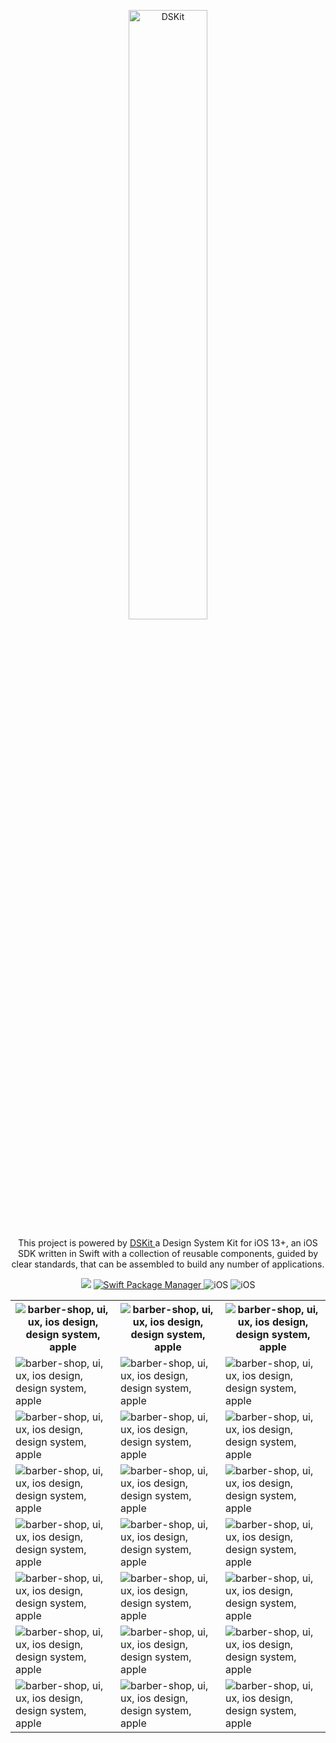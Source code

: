 
<p align="center">
    <img src="https://d33wubrfki0l68.cloudfront.net/a55f31bec2439b79efd447c91df589ba39c95962/9570c/images/app/barbershop-demo-app.png" width="50%" alt="DSKit"/>
</p>

<p align="center">
This project is powered by <a href="https://github.com/imodeveloperlab/dskit"> DSKit </a> a Design System Kit for iOS 13+, an iOS SDK written in Swift with a collection of reusable components, guided by clear standards, that can be assembled to build any number of applications.
</p>

<p align="center">
    <img src="https://img.shields.io/badge/Swift-5.5-brightgreen.svg" />
    <a href="https://swift.org/package-manager">
        <img src="https://img.shields.io/badge/spm-compatible-brightgreen.svg?style=flat" alt="Swift Package Manager" />
    </a>
    <img src="https://img.shields.io/badge/iOS-13+-brightgreen.svg?style=flat" alt="iOS"/>
    <img src="https://circleci.com/gh/imodeveloperlab/dskit/tree/main.svg?style=shield" alt="iOS"/>
</p>

<table>
    <tr>
      <th><img src="https://d33wubrfki0l68.cloudfront.net/972da119cefb9fdb17e4fa3bb0dc420e6e44eede/6eef7/images/demo/barbershop-dark/barbershop-ios-design1.png" class="img-fluid rounded work-image" alt="barber-shop, ui, ux, ios design, design system, apple"></th>
      <th><img src="https://d33wubrfki0l68.cloudfront.net/bba9483eab087362cb3307dfcfd38b5ee5ba5008/dce76/images/demo/barbershop-dark/barbershop-ios-design2.png" class="img-fluid rounded work-image" alt="barber-shop, ui, ux, ios design, design system, apple"></th> 
      <th><img src="https://d33wubrfki0l68.cloudfront.net/314ac3a92fd54847d1abf980d3c5a6d94c755732/7191d/images/demo/barbershop-dark/barbershop-ios-design3.png" class="img-fluid rounded work-image" alt="barber-shop, ui, ux, ios design, design system, apple"></th>
    </tr>
    <tr>
      <td><img src="https://d33wubrfki0l68.cloudfront.net/215b9a3676ddf905127c91f4073748c6640a253a/a7781/images/demo/barbershop-dark/barbershop-ios-design4.png" class="img-fluid rounded work-image" alt="barber-shop, ui, ux, ios design, design system, apple"></td>
      <td><img src="https://d33wubrfki0l68.cloudfront.net/c653d1ccc231068c62ffb23f036b45004a6681db/c0975/images/demo/barbershop-dark/barbershop-ios-design5.png" class="img-fluid rounded work-image" alt="barber-shop, ui, ux, ios design, design system, apple"></td> 
      <td><img src="https://d33wubrfki0l68.cloudfront.net/217c0c3002d8099a9bb999f9f7b49668df47c7d4/e9068/images/demo/barbershop-dark/barbershop-ios-design6.png" class="img-fluid rounded work-image" alt="barber-shop, ui, ux, ios design, design system, apple"></td>
    </tr>
    <tr>
      <td><img src="https://d33wubrfki0l68.cloudfront.net/af47639962ad3ca7069cd370a71468974fc8f0ac/2d1cd/images/demo/barbershop-dark/barbershop-ios-design7.png" class="img-fluid rounded work-image" alt="barber-shop, ui, ux, ios design, design system, apple"></td>
      <td><img src="https://d33wubrfki0l68.cloudfront.net/a100185d30dda07f93636a45e5087dc65344affd/ebbce/images/demo/barbershop-dark/barbershop-ios-design8.png" class="img-fluid rounded work-image" alt="barber-shop, ui, ux, ios design, design system, apple"></td> 
      <td><img src="https://d33wubrfki0l68.cloudfront.net/2b8bf6f7779b10b790c10561120fbcb65af448ee/19acf/images/demo/barbershop-dark/barbershop-ios-design9.png" class="img-fluid rounded work-image" alt="barber-shop, ui, ux, ios design, design system, apple"></td>
    </tr>
    <tr>
      <td><img src="https://d33wubrfki0l68.cloudfront.net/c1a72e57586bc18dda5483822ad455744dac9800/e3a61/images/demo/barbershop-dark/barbershop-ios-design10.png" class="img-fluid rounded work-image" alt="barber-shop, ui, ux, ios design, design system, apple"></td>
      <td><img src="https://d33wubrfki0l68.cloudfront.net/755f7ce342d8cea79674e2e3a76453bc034981cd/02bf9/images/demo/barbershop-dark/barbershop-ios-design11.png" class="img-fluid rounded work-image" alt="barber-shop, ui, ux, ios design, design system, apple"></td> 
      <td><img src="https://d33wubrfki0l68.cloudfront.net/ac547755c46c432abef57de7b0b09882fa6f8ae5/cadb1/images/demo/barbershop-dark/barbershop-ios-design12.png" class="img-fluid rounded work-image" alt="barber-shop, ui, ux, ios design, design system, apple"></td>
    </tr>
    <tr>
      <td><img src="https://d33wubrfki0l68.cloudfront.net/8d89d4b8e5309d1f9194829b12750a7dbef04ac0/11d06/images/demo/barbershop-dark/barbershop-ios-design13.png" class="img-fluid rounded work-image" alt="barber-shop, ui, ux, ios design, design system, apple"></td>
      <td><img src="https://d33wubrfki0l68.cloudfront.net/644d292db832e1de57f03d7bb1c3caf95438bef6/9f603/images/demo/barbershop-dark/barbershop-ios-design14.png" class="img-fluid rounded work-image" alt="barber-shop, ui, ux, ios design, design system, apple"></td> 
      <td><img src="https://d33wubrfki0l68.cloudfront.net/1c8cafe9d3f6381d8b527f2584f4d2f71cd5d0db/6bc7e/images/demo/barbershop-dark/barbershop-ios-design15.png" class="img-fluid rounded work-image" alt="barber-shop, ui, ux, ios design, design system, apple"></td>
    </tr>
    <tr>
      <td><img src="https://d33wubrfki0l68.cloudfront.net/b8c111ad2a4c97186ec4f1db76303b30c09feab4/76816/images/demo/barbershop-dark/barbershop-ios-design16.png" class="img-fluid rounded work-image" alt="barber-shop, ui, ux, ios design, design system, apple"></td>
      <td><img src="https://d33wubrfki0l68.cloudfront.net/baa569641526e1d9e003104c47976038219daa91/7cc53/images/demo/barbershop-dark/barbershop-ios-design17.png" class="img-fluid rounded work-image" alt="barber-shop, ui, ux, ios design, design system, apple"></td> 
      <td><img src="https://d33wubrfki0l68.cloudfront.net/ba1591079fd275b84f4db65e1eddd7aa198ae450/9f050/images/demo/barbershop-dark/barbershop-ios-design18.png" class="img-fluid rounded work-image" alt="barber-shop, ui, ux, ios design, design system, apple"></td>
    </tr>
    <tr>
      <td><img src="https://d33wubrfki0l68.cloudfront.net/ba1dda73cd99c3156667b30c85445cfaec40a440/0c1e9/images/demo/barbershop-dark/barbershop-ios-design19.png" class="img-fluid rounded work-image" alt="barber-shop, ui, ux, ios design, design system, apple"></td>
      <td><img src="https://d33wubrfki0l68.cloudfront.net/26877bec1b78ea210717005c990296721ff6ea9c/29fe9/images/demo/barbershop-dark/barbershop-ios-design20.png" class="img-fluid rounded work-image" alt="barber-shop, ui, ux, ios design, design system, apple"></td> 
      <td><img src="https://d33wubrfki0l68.cloudfront.net/f0ba7e369c009085923ca3acb8b7724fe9b24f21/10051/images/demo/barbershop-dark/barbershop-ios-design21.png" class="img-fluid rounded work-image" alt="barber-shop, ui, ux, ios design, design system, apple"></td>
    </tr>
    <tr>
      <td><img src="https://d33wubrfki0l68.cloudfront.net/42870ac8ee53b73ea930c953b4b0b87d8cd33313/25ee9/images/demo/barbershop-dark/barbershop-ios-design22.png" class="img-fluid rounded work-image" alt="barber-shop, ui, ux, ios design, design system, apple"></td>
      <td><img src="https://d33wubrfki0l68.cloudfront.net/e64f6a897e1a6ed75978fe653caaf73c7a4a3dd6/cb2b0/images/demo/barbershop-dark/barbershop-ios-design23.png" class="img-fluid rounded work-image" alt="barber-shop, ui, ux, ios design, design system, apple"></td> 
      <td><img src="https://d33wubrfki0l68.cloudfront.net/f7d2610b673b2dfaf2e2fc7d58968efbff8677bc/ea767/images/demo/barbershop-dark/barbershop-ios-design24.png" class="img-fluid rounded work-image" alt="barber-shop, ui, ux, ios design, design system, apple"></td>
    </tr>
</table>

